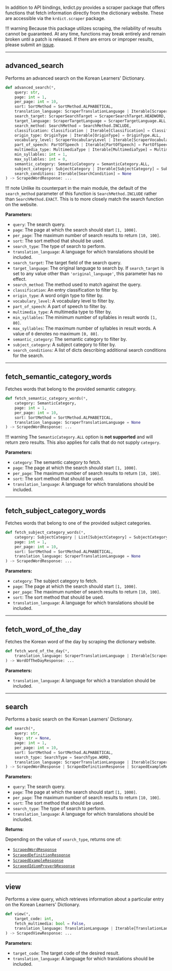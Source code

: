 In addition to API bindings, krdict.py provides a scraper package that offers functions that
fetch information directly from the dictionary website. These are accessible via the `krdict.scraper` package.

!!! warning
    Because this package utilizes scraping, the reliability of results cannot be guaranteed.
    At any time, functions may break entirely and remain broken until a patch is released. If there
    are errors or improper results, please submit an
    [issue](https://github.com/omarkmu/krdict.py/issues/new).

---
## advanced_search

Performs an advanced search on the Korean Learners' Dictionary.

```python
def advanced_search(*,
    query: str,
    page: int = 1,
    per_page: int = 10,
    sort: SortMethod = SortMethod.ALPHABETICAL,
    translation_language: ScraperTranslationLanguage | Iterable[ScraperTranslationLanguage] = None,
    search_target: ScraperSearchTarget = ScraperSearchTarget.HEADWORD,
    target_language: ScraperTargetLanguage = ScraperTargetLanguage.ALL,
    search_method: SearchMethod = SearchMethod.INCLUDE,
    classification: Classification | Iterable[Classification] = Classification.ALL,
    origin_type: OriginType | Iterable[OriginType] = OriginType.ALL,
    vocabulary_level: ScraperVocabularyLevel | Iterable[ScraperVocabularyLevel] = ScraperVocabularyLevel.ALL,
    part_of_speech: PartOfSpeech | Iterable[PartOfSpeech] = PartOfSpeech.ALL,
    multimedia_type: MultimediaType | Iterable[MultimediaType] = MultimediaType.ALL,
    min_syllables: int = 1,
    max_syllables: int = 0,
    semantic_category: SemanticCategory = SemanticCategory.ALL,
    subject_category: SubjectCategory | Iterable[SubjectCategory] = SubjectCategory.ALL,
    search_conditions: Iterable[SearchCondition] = None
) -> ScrapedWordResponse: ...
```
!!! note
    Unlike its counterpart in the main module, the default of the `search_method` parameter
    of this function is `SearchMethod.INCLUDE` rather than `SearchMethod.EXACT`.
    This is to more closely match the search function on the website.

**Parameters:**

- `query`: The search query.
- `page`: The page at which the search should start `[1, 1000]`.
- `per_page`: The maximum number of search results to return `[10, 100]`.
- `sort`: The sort method that should be used.
- `search_type`: The type of search to perform.
- `translation_language`: A language for which translations should be included.
- `search_target`: The target field of the search query.
- `target_language`: The original language to search by. If `search_target`
is set to any value other than `'original_language'`, this parameter has no effect.
- `search_method`: The method used to match against the query.
- `classification`: An entry classification to filter by.
- `origin_type`: A word origin type to filter by.
- `vocabulary_level`: A vocabulary level to filter by.
- `part_of_speech`: A part of speech to filter by.
- `multimedia_type`: A multimedia type to filter by.
- `min_syllables`: The minimum number of syllables in result words `[1, 80]`.
- `max_syllables`: The maximum number of syllables in result words. A value of `0` denotes no maximum `[0, 80]`.
- `semantic_category`: The semantic category to filter by.
- `subject_category`: A subject category to filter by.
- `search_conditions`: A list of dicts describing additional search conditions for the search.

---
## fetch_semantic_category_words

Fetches words that belong to the provided semantic category.

```python
def fetch_semantic_category_words(*,
    category: SemanticCategory,
    page: int = 1,
    per_page: int = 10,
    sort: SortMethod = SortMethod.ALPHABETICAL,
    translation_language: ScraperTranslationLanguage = None
) -> ScrapedWordResponse: ...
```

!!! warning
    The `SemanticCategory.ALL` option is **not supported** and will return zero results.
    This also applies for calls that do not supply `category`.

**Parameters:**

- `category`: The semantic category to fetch.
- `page`: The page at which the search should start `[1, 1000]`.
- `per_page`: The maximum number of search results to return `[10, 100]`.
- `sort`: The sort method that should be used.
- `translation_language`: A language for which translations should be included.

---
## fetch_subject_category_words

Fetches words that belong to one of the provided subject categories.

```python
def fetch_subject_category_words(*,
    category: SubjectCategory | List[SubjectCategory] = SubjectCategory.ALL,
    page: int = 1,
    per_page: int = 10,
    sort: SortMethod = SortMethod.ALPHABETICAL,
    translation_language: ScraperTranslationLanguage = None
) -> ScrapedWordResponse: ...
```

**Parameters:**

- `category`: The subject category to fetch.
- `page`: The page at which the search should start `[1, 1000]`.
- `per_page`: The maximum number of search results to return `[10, 100]`.
- `sort`: The sort method that should be used.
- `translation_language`: A language for which translations should be included.

---
## fetch_word_of_the_day

Fetches the Korean word of the day by scraping the dictionary website.

```python
def fetch_word_of_the_day(*,
    translation_language: ScraperTranslationLanguage | Iterable[ScraperTranslationLanguage] = None
) -> WordOfTheDayResponse: ...
```

**Parameters:**

- `translation_language`: A language for which a translation should be included.

---

## search

Performs a basic search on the Korean Learners' Dictionary.

```python
def search(*,
    query: str,
    key: str = None,
    page: int = 1,
    per_page: int = 10,
    sort: SortMethod = SortMethod.ALPHABETICAL,
    search_type: SearchType = SearchType.WORD,
    translation_language: ScraperTranslationLanguage | Iterable[ScraperTranslationLanguage] = None
) -> ScrapedWordResponse | ScrapedDefinitionResponse | ScrapedExampleResponse | ScrapedIdiomProverbResponse: ...
```

**Parameters:**

- `query`: The search query.
- `page`: The page at which the search should start `[1, 1000]`.
- `per_page`: The maximum number of search results to return `[10, 100]`.
- `sort`: The sort method that should be used.
- `search_type`: The type of search to perform.
- `translation_language`: A language
for which translations should be included.


**Returns**:

Depending on the value of `search_type`, returns one of:

- [`ScrapedWordResponse`](return_types.md#scrapedwordresponse)
- [`ScrapedDefinitionResponse`](return_types.md#scrapeddefinitionresponse)
- [`ScrapedExampleResponse`](return_types.md#scrapedexampleresponse)
- [`ScrapedIdiomProverbResponse`](return_types.md#scrapedidiomproverbresponse)

---

## view

Performs a view query, which retrieves information about a particular entry on the Korean Learners' Dictionary.

```python
def view(*,
    target_code: int,
    fetch_multimedia: bool = False,
    translation_language: TranslationLanguage | Iterable[TranslationLanguage] = None
) -> ScrapedViewResponse: ...
```

**Parameters:**

- `target_code`: The target code of the desired result.
- `translation_language`: A language
for which translations should be included.

